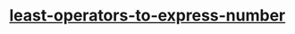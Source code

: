 # [least-operators-to-express-number](https://leetcode-cn.com/problems/least-operators-to-express-number)
